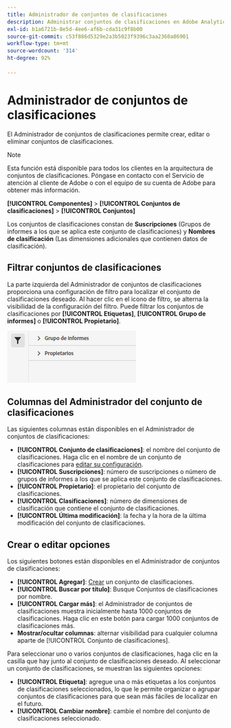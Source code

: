 ```yaml
---
title: Administrador de conjuntos de clasificaciones
description: Administrar conjuntos de clasificaciones en Adobe Analytics.
exl-id: b1a6721b-8e5d-4ee6-af6b-cda31c9f8b00
source-git-commit: c53f886d5329e2a3b5023f9396c3aa2360a86901
workflow-type: tm+mt
source-wordcount: '314'
ht-degree: 92%

---
```


# Administrador de conjuntos de clasificaciones

El Administrador de conjuntos de clasificaciones permite crear, editar o eliminar conjuntos de clasificaciones.

>[!NOTE]
>
>Esta función está disponible para todos los clientes en la arquitectura de conjuntos de clasificaciones. Póngase en contacto con el Servicio de atención al cliente de Adobe o con el equipo de su cuenta de Adobe para obtener más información.

**[!UICONTROL Componentes]** > **[!UICONTROL Conjuntos de clasificaciones]** > **[!UICONTROL Conjuntos]**

Los conjuntos de clasificaciones constan de **Suscripciones** (Grupos de informes a los que se aplica este conjunto de clasificaciones) y **Nombres de clasificación** (Las dimensiones adicionales que contienen datos de clasificación).

## Filtrar conjuntos de clasificaciones

La parte izquierda del Administrador de conjuntos de clasificaciones proporciona una configuración de filtro para localizar el conjunto de clasificaciones deseado. Al hacer clic en el icono de filtro, se alterna la visibilidad de la configuración del filtro. Puede filtrar los conjuntos de clasificaciones por **[!UICONTROL Etiquetas]**, **[!UICONTROL Grupo de informes]** o **[!UICONTROL Propietario]**.

![Filtros del conjunto de clasificaciones](../assets/classification-set-filters.png)

## Columnas del Administrador del conjunto de clasificaciones

Las siguientes columnas están disponibles en el Administrador de conjuntos de clasificaciones:

* **[!UICONTROL Conjunto de clasificaciones]**: el nombre del conjunto de clasificaciones. Haga clic en el nombre de un conjunto de clasificaciones para [editar su configuración](settings.md).
* **[!UICONTROL Suscripciones]**: número de suscripciones o número de grupos de informes a los que se aplica este conjunto de clasificaciones.
* **[!UICONTROL Propietario]**: el propietario del conjunto de clasificaciones.
* **[!UICONTROL Clasificaciones]**: número de dimensiones de clasificación que contiene el conjunto de clasificaciones.
* **[!UICONTROL Última modificación]**: la fecha y la hora de la última modificación del conjunto de clasificaciones.

## Crear o editar opciones

Los siguientes botones están disponibles en el Administrador de conjuntos de clasificaciones:

* **[!UICONTROL Agregar]**: [Crear](create.md) un conjunto de clasificaciones.
* **[!UICONTROL Buscar por título]**: Busque Conjuntos de clasificaciones por nombre.
* **[!UICONTROL Cargar más]**: el Administrador de conjuntos de clasificaciones muestra inicialmente hasta 1000 conjuntos de clasificaciones. Haga clic en este botón para cargar 1000 conjuntos de clasificaciones más.
* **Mostrar/ocultar columnas**: alternar visibilidad para cualquier columna aparte de [!UICONTROL Conjunto de clasificaciones].

Para seleccionar uno o varios conjuntos de clasificaciones, haga clic en la casilla que hay junto al conjunto de clasificaciones deseado. Al seleccionar un conjunto de clasificaciones, se muestran las siguientes opciones:

* **[!UICONTROL Etiqueta]**: agregue una o más etiquetas a los conjuntos de clasificaciones seleccionados, lo que le permite organizar o agrupar conjuntos de clasificaciones para que sean más fáciles de localizar en el futuro.
* **[!UICONTROL Cambiar nombre]**: cambie el nombre del conjunto de clasificaciones seleccionado.
